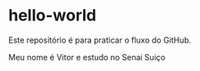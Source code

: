 # hello-world
Este repositório é para praticar o fluxo do GitHub.

Meu nome é Vitor e estudo no Senai Suiço
